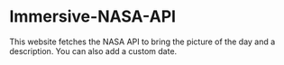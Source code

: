 # Immersive-NASA-API
This website fetches the NASA API to bring the picture of the day and a description. You can also add a custom date.
